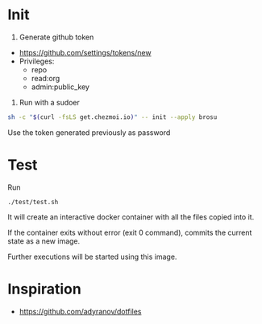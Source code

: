 # Init

1. Generate github token
  - https://github.com/settings/tokens/new
  - Privileges:
    - repo
    - read:org
    - admin:public_key
1. Run with a sudoer
  ```sh
  sh -c "$(curl -fsLS get.chezmoi.io)" -- init --apply brosu
  ```
  Use the token generated previously as password

# Test
Run
```
./test/test.sh
```
It will create an interactive docker container with all the files copied into it.

If the container exits without error (exit 0 command), commits the current state as a new image.

Further executions will be started using this image.
# Inspiration
- https://github.com/adyranov/dotfiles


